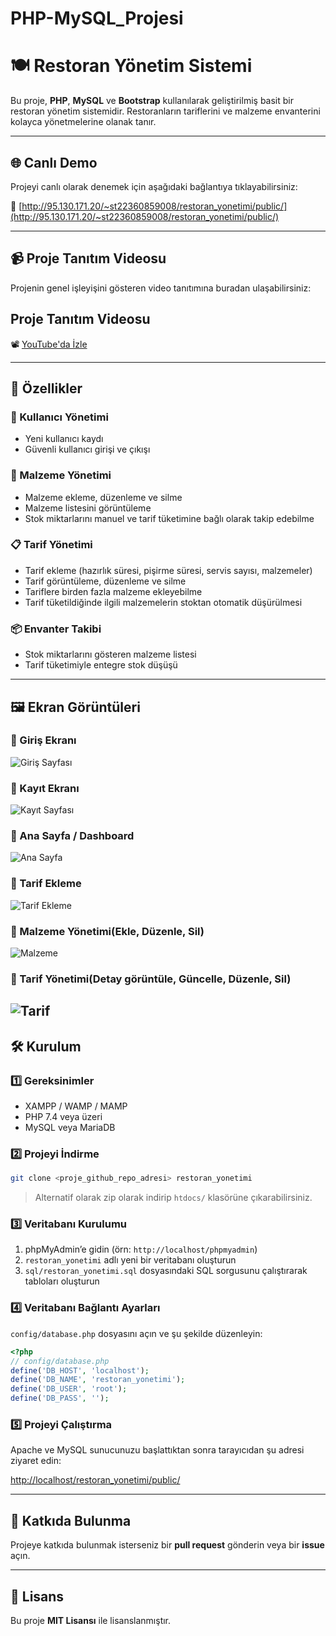 # PHP-MySQL_Projesi

# 🍽️ Restoran Yönetim Sistemi

Bu proje, **PHP**, **MySQL** ve **Bootstrap** kullanılarak geliştirilmiş basit bir restoran yönetim sistemidir. Restoranların tariflerini ve malzeme envanterini kolayca yönetmelerine olanak tanır.

---

## 🌐 Canlı Demo

Projeyi canlı olarak denemek için aşağıdaki bağlantıya tıklayabilirsiniz:

🔗 [http://95.130.171.20/~st22360859008/restoran_yonetimi/public/](http://95.130.171.20/~st22360859008/restoran_yonetimi/public/)

---

## 📹 Proje Tanıtım Videosu

Projenin genel işleyişini gösteren video tanıtımına buradan ulaşabilirsiniz:

## Proje Tanıtım Videosu

📽 [YouTube'da İzle](http://youtube.com/watch?v=Z2BSvFMmRYw)

---

## 🚀 Özellikler

### 👤 Kullanıcı Yönetimi
- Yeni kullanıcı kaydı
- Güvenli kullanıcı girişi ve çıkışı

### 🧂 Malzeme Yönetimi
- Malzeme ekleme, düzenleme ve silme
- Malzeme listesini görüntüleme
- Stok miktarlarını manuel ve tarif tüketimine bağlı olarak takip edebilme

### 📋 Tarif Yönetimi
- Tarif ekleme (hazırlık süresi, pişirme süresi, servis sayısı, malzemeler)
- Tarif görüntüleme, düzenleme ve silme
- Tariflere birden fazla malzeme ekleyebilme
- Tarif tüketildiğinde ilgili malzemelerin stoktan otomatik düşürülmesi

### 📦 Envanter Takibi
- Stok miktarlarını gösteren malzeme listesi
- Tarif tüketimiyle entegre stok düşüşü

---

## 🖼️ Ekran Görüntüleri

### 📌 Giriş Ekranı 
![Giriş Sayfası](gorseller/giris_ekrani.png)

### 📌 Kayıt Ekranı 
![Kayıt Sayfası](gorseller/kayit_ekrani.png)

### 📌 Ana Sayfa / Dashboard
![Ana Sayfa](gorseller/ana_sayfa2.png)

### 📌 Tarif Ekleme
![Tarif Ekleme](gorseller/tarif_ekleme.png)

### 📌 Malzeme Yönetimi(Ekle, Düzenle, Sil)
![Malzeme](gorseller/malzeme.png)

### 📌 Tarif Yönetimi(Detay görüntüle, Güncelle, Düzenle, Sil)
![Tarif](gorseller/tarifler.png)
---

## 🛠️ Kurulum

### 1️⃣ Gereksinimler
- XAMPP / WAMP / MAMP
- PHP 7.4 veya üzeri
- MySQL veya MariaDB

### 2️⃣ Projeyi İndirme
```bash
git clone <proje_github_repo_adresi> restoran_yonetimi
```
> Alternatif olarak zip olarak indirip `htdocs/` klasörüne çıkarabilirsiniz.

### 3️⃣ Veritabanı Kurulumu
1. phpMyAdmin’e gidin (örn: `http://localhost/phpmyadmin`)
2. `restoran_yonetimi` adlı yeni bir veritabanı oluşturun
3. `sql/restoran_yonetimi.sql` dosyasındaki SQL sorgusunu çalıştırarak tabloları oluşturun

### 4️⃣ Veritabanı Bağlantı Ayarları
`config/database.php` dosyasını açın ve şu şekilde düzenleyin:

```php
<?php
// config/database.php
define('DB_HOST', 'localhost');
define('DB_NAME', 'restoran_yonetimi');
define('DB_USER', 'root');
define('DB_PASS', '');
```

### 5️⃣ Projeyi Çalıştırma
Apache ve MySQL sunucunuzu başlattıktan sonra tarayıcıdan şu adresi ziyaret edin:

[http://localhost/restoran_yonetimi/public/](http://localhost/restoran_yonetimi/public/)

---

## 🤝 Katkıda Bulunma

Projeye katkıda bulunmak isterseniz bir **pull request** gönderin veya bir **issue** açın.

---

## 🪪 Lisans

Bu proje **MIT Lisansı** ile lisanslanmıştır.
